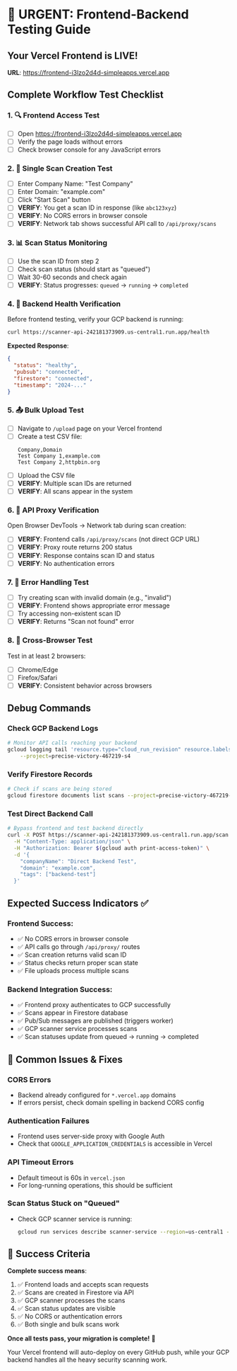 # 🚀 URGENT: Frontend-Backend Testing Guide

## Your Vercel Frontend is LIVE!
**URL**: https://frontend-i3lzo2d4d-simpleapps.vercel.app

## Complete Workflow Test Checklist

### 1. 🔍 **Frontend Access Test**
- [ ] Open https://frontend-i3lzo2d4d-simpleapps.vercel.app
- [ ] Verify the page loads without errors
- [ ] Check browser console for any JavaScript errors

### 2. 🎯 **Single Scan Creation Test**
- [ ] Enter Company Name: "Test Company" 
- [ ] Enter Domain: "example.com"
- [ ] Click "Start Scan" button
- [ ] **VERIFY**: You get a scan ID in response (like `abc123xyz`)
- [ ] **VERIFY**: No CORS errors in browser console
- [ ] **VERIFY**: Network tab shows successful API call to `/api/proxy/scans`

### 3. 📊 **Scan Status Monitoring**
- [ ] Use the scan ID from step 2
- [ ] Check scan status (should start as "queued")
- [ ] Wait 30-60 seconds and check again
- [ ] **VERIFY**: Status progresses: `queued` → `running` → `completed`

### 4. 🔄 **Backend Health Verification**
Before frontend testing, verify your GCP backend is running:
```bash
curl https://scanner-api-242181373909.us-central1.run.app/health
```
**Expected Response**:
```json
{
  "status": "healthy",
  "pubsub": "connected", 
  "firestore": "connected",
  "timestamp": "2024-..."
}
```

### 5. 📤 **Bulk Upload Test**
- [ ] Navigate to `/upload` page on your Vercel frontend
- [ ] Create a test CSV file:
  ```csv
  Company,Domain
  Test Company 1,example.com
  Test Company 2,httpbin.org
  ```
- [ ] Upload the CSV file
- [ ] **VERIFY**: Multiple scan IDs are returned
- [ ] **VERIFY**: All scans appear in the system

### 6. 🔧 **API Proxy Verification**
Open Browser DevTools → Network tab during scan creation:
- [ ] **VERIFY**: Frontend calls `/api/proxy/scans` (not direct GCP URL)
- [ ] **VERIFY**: Proxy route returns 200 status
- [ ] **VERIFY**: Response contains scan ID and status
- [ ] **VERIFY**: No authentication errors

### 7. 🚨 **Error Handling Test**
- [ ] Try creating scan with invalid domain (e.g., "invalid")
- [ ] **VERIFY**: Frontend shows appropriate error message
- [ ] Try accessing non-existent scan ID
- [ ] **VERIFY**: Returns "Scan not found" error

### 8. 📱 **Cross-Browser Test**
Test in at least 2 browsers:
- [ ] Chrome/Edge
- [ ] Firefox/Safari
- [ ] **VERIFY**: Consistent behavior across browsers

## Debug Commands

### Check GCP Backend Logs
```bash
# Monitor API calls reaching your backend
gcloud logging tail 'resource.type="cloud_run_revision" resource.labels.service_name="scanner-api"' \
    --project=precise-victory-467219-s4
```

### Verify Firestore Records
```bash
# Check if scans are being stored
gcloud firestore documents list scans --project=precise-victory-467219-s4 --limit=5
```

### Test Direct Backend Call
```bash
# Bypass frontend and test backend directly
curl -X POST https://scanner-api-242181373909.us-central1.run.app/scan \
  -H "Content-Type: application/json" \
  -H "Authorization: Bearer $(gcloud auth print-access-token)" \
  -d '{
    "companyName": "Direct Backend Test",
    "domain": "example.com",
    "tags": ["backend-test"]
  }'
```

## Expected Success Indicators ✅

### Frontend Success:
- ✅ No CORS errors in browser console
- ✅ API calls go through `/api/proxy/` routes
- ✅ Scan creation returns valid scan ID
- ✅ Status checks return proper scan state
- ✅ File uploads process multiple scans

### Backend Integration Success:
- ✅ Frontend proxy authenticates to GCP successfully
- ✅ Scans appear in Firestore database
- ✅ Pub/Sub messages are published (triggers worker)
- ✅ GCP scanner service processes scans
- ✅ Scan statuses update from queued → running → completed

## 🚨 Common Issues & Fixes

### CORS Errors
- Backend already configured for `*.vercel.app` domains
- If errors persist, check domain spelling in backend CORS config

### Authentication Failures  
- Frontend uses server-side proxy with Google Auth
- Check that `GOOGLE_APPLICATION_CREDENTIALS` is accessible in Vercel

### API Timeout Errors
- Default timeout is 60s in `vercel.json`
- For long-running operations, this should be sufficient

### Scan Status Stuck on "Queued"
- Check GCP scanner service is running: 
  ```bash
  gcloud run services describe scanner-service --region=us-central1 --project=precise-victory-467219-s4
  ```

## 🎯 Success Criteria

**Complete success means**:
1. ✅ Frontend loads and accepts scan requests
2. ✅ Scans are created in Firestore via API
3. ✅ GCP scanner processes the scans
4. ✅ Scan status updates are visible
5. ✅ No CORS or authentication errors
6. ✅ Both single and bulk scans work

**Once all tests pass, your migration is complete!** 🎉

Your Vercel frontend will auto-deploy on every GitHub push, while your GCP backend handles all the heavy security scanning work.
